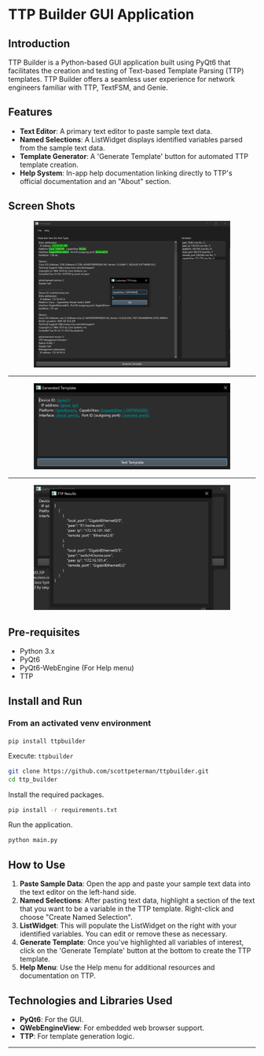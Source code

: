 # TTP Builder GUI Application

## Introduction

TTP Builder is a Python-based GUI application built using PyQt6 that facilitates the creation and testing of Text-based Template Parsing (TTP) templates. TTP Builder offers a seamless user experience for network engineers familiar with TTP, TextFSM, and Genie. 

## Features

- **Text Editor**: A primary text editor to paste sample text data.
- **Named Selections**: A ListWidget displays identified variables parsed from the sample text data.
- **Template Generator**: A 'Generate Template' button for automated TTP template creation.
- **Help System**: In-app help documentation linking directly to TTP's official documentation and an "About" section.

## Screen Shots

<div align="center">
  <img src="https://github.com/scottpeterman/ttpbuilder/raw/main/screen-shots/builder.png" alt="builder.png" width="400px">
  <hr><img src="https://github.com/scottpeterman/ttpbuilder/raw/main/screen-shots/template.png" alt="template.png" width="400px">
  <hr><img src="https://github.com/scottpeterman/ttpbuilder/raw/main/screen-shots/result.png" alt="result.png" width="400px">
  
</div>

## Pre-requisites

- Python 3.x
- PyQt6
- PyQt6-WebEngine (For Help menu)
- TTP

## Install and Run
### From an activated venv environment

`pip install ttpbuilder`

Execute: `ttpbuilder`

```bash
git clone https://github.com/scottpeterman/ttpbuilder.git
cd ttp_builder
```

Install the required packages.

```bash
pip install -r requirements.txt
```

Run the application.

```bash
python main.py
```

## How to Use

1. **Paste Sample Data**: Open the app and paste your sample text data into the text editor on the left-hand side.
2. **Named Selections**: After pasting text data, highlight a section of the text that you want to be a variable in the TTP template. Right-click and choose "Create Named Selection".
3. **ListWidget**: This will populate the ListWidget on the right with your identified variables. You can edit or remove these as necessary.
4. **Generate Template**: Once you've highlighted all variables of interest, click on the 'Generate Template' button at the bottom to create the TTP template.
5. **Help Menu**: Use the Help menu for additional resources and documentation on TTP.

## Technologies and Libraries Used

- **PyQt6**: For the GUI.
- **QWebEngineView**: For embedded web browser support.
- **TTP**: For template generation logic.


---
